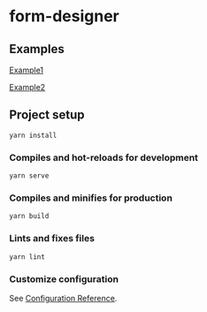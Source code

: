 # form-designer

## Examples
[Example1](https://form-designer.netlify.app?s=example1)

[Example2](https://form-designer.netlify.app?s=example2)

## Project setup
```
yarn install
```

### Compiles and hot-reloads for development
```
yarn serve
```

### Compiles and minifies for production
```
yarn build
```

### Lints and fixes files
```
yarn lint
```

### Customize configuration
See [Configuration Reference](https://cli.vuejs.org/config/).
